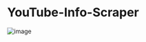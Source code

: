 # YouTube-Info-Scraper

![image](https://github.com/user-attachments/assets/aa178247-3f92-4dd7-94b3-70c4b98b755c)
